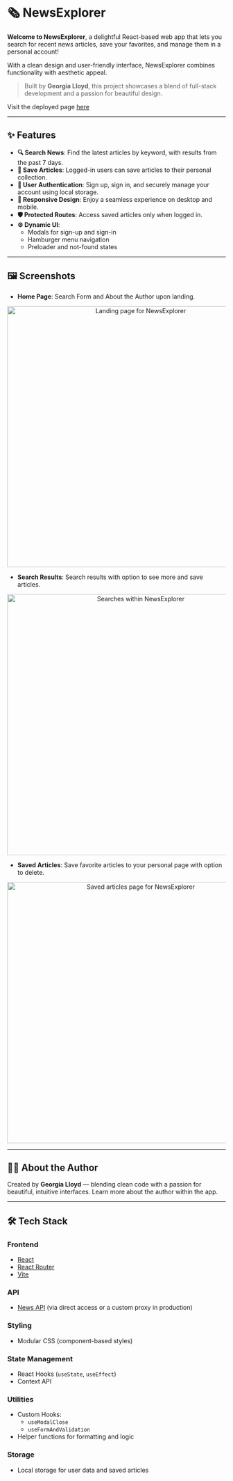 # 🗞️ NewsExplorer

**Welcome to NewsExplorer**, a delightful React-based web app that lets you search for recent news articles, save your favorites, and manage them in a personal account!

With a clean design and user-friendly interface, NewsExplorer combines functionality with aesthetic appeal.

> Built by **Georgia Lloyd**, this project showcases a blend of full-stack development and a passion for beautiful design.

Visit the deployed page [here](https://joja-peaches.github.io/news-explorer/) 

---

## ✨ Features

- **🔍 Search News**: Find the latest articles by keyword, with results from the past 7 days.  
- **💾 Save Articles**: Logged-in users can save articles to their personal collection.  
- **🔐 User Authentication**: Sign up, sign in, and securely manage your account using local storage.  
- **📱 Responsive Design**: Enjoy a seamless experience on desktop and mobile.  
- **🛡️ Protected Routes**: Access saved articles only when logged in.  
- **⚙️ Dynamic UI**:
  - Modals for sign-up and sign-in
  - Hamburger menu navigation
  - Preloader and not-found states

---

## 🖼️ Screenshots

- **Home Page**: Search Form and About the Author upon landing.
<p align="center">
  <img src="https://iili.io/FD5h9fe.jpg" alt="Landing page for NewsExplorer" width="600" />
</p>

- **Search Results**: Search results with option to see more and save articles.
<p align="center">
  <img src="https://iili.io/FD5h9fe.jpg" alt="Searches within NewsExplorer" width="600" />
</p>

- **Saved Articles**: Save favorite articles to your personal page with option to delete.
<p align="center">
  <img src="https://iili.io/FD5h2Jj.jpg" alt="Saved articles page for NewsExplorer" width="600" />
</p>

---

## 👩‍💻 About the Author

Created by **Georgia Lloyd** — blending clean code with a passion for beautiful, intuitive interfaces. Learn more about the author within the app.

---

## 🛠️ Tech Stack

### Frontend
- [React](https://reactjs.org)
- [React Router](https://reactrouter.com/)
- [Vite](https://vitejs.dev/)

### API
- [News API](https://newsapi.org) (via direct access or a custom proxy in production)

### Styling
- Modular CSS (component-based styles)

### State Management
- React Hooks (`useState`, `useEffect`)
- Context API

### Utilities
- Custom Hooks:
  - `useModalClose`
  - `useFormAndValidation`
- Helper functions for formatting and logic

### Storage
- Local storage for user data and saved articles
